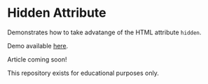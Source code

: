 # Hidden Attribute

Demonstrates how to take advatange of the HTML attribute `hidden`.

Demo available [here](https://hidden-attribute.surge.sh/).

Article coming soon!

This repository exists for educational purposes only.
